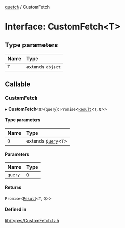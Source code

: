 [quetch](../README.md) / CustomFetch

# Interface: CustomFetch\<T\>

## Type parameters

| Name | Type |
| :------ | :------ |
| `T` | extends `object` |

## Callable

### CustomFetch

▸ **CustomFetch**\<`Q`\>(`query`): `Promise`\<[`Result`](../README.md#result)\<`T`, `Q`\>\>

#### Type parameters

| Name | Type |
| :------ | :------ |
| `Q` | extends [`Query`](../README.md#query)\<`T`\> |

#### Parameters

| Name | Type |
| :------ | :------ |
| `query` | `Q` |

#### Returns

`Promise`\<[`Result`](../README.md#result)\<`T`, `Q`\>\>

#### Defined in

[lib/types/CustomFetch.ts:5](https://github.com/nevoland/quetch/blob/b46dff0534f861059aba3484d2e1d047d841b31f/lib/types/CustomFetch.ts#L5)
